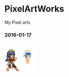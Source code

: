 # PixelArtWorks
My Pixel arts


### 2016-01-17

![screenshot](etc/thief.png)
![screenshot](etc/thief_working.gif)
